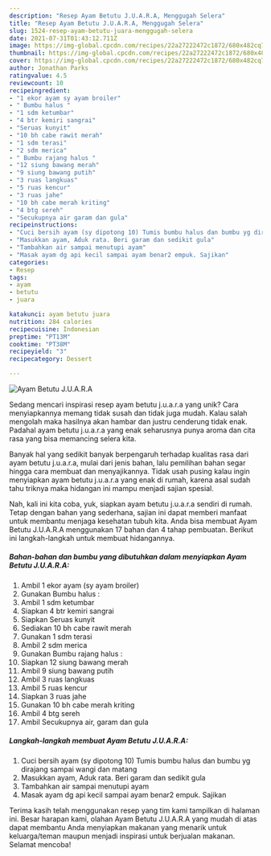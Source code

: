 ```yaml
---
description: "Resep Ayam Betutu J.U.A.R.A, Menggugah Selera"
title: "Resep Ayam Betutu J.U.A.R.A, Menggugah Selera"
slug: 1524-resep-ayam-betutu-juara-menggugah-selera
date: 2021-07-31T01:43:12.711Z
image: https://img-global.cpcdn.com/recipes/22a27222472c1872/680x482cq70/ayam-betutu-juara-foto-resep-utama.jpg
thumbnail: https://img-global.cpcdn.com/recipes/22a27222472c1872/680x482cq70/ayam-betutu-juara-foto-resep-utama.jpg
cover: https://img-global.cpcdn.com/recipes/22a27222472c1872/680x482cq70/ayam-betutu-juara-foto-resep-utama.jpg
author: Jonathan Parks
ratingvalue: 4.5
reviewcount: 10
recipeingredient:
- "1 ekor ayam sy ayam broiler"
- " Bumbu halus "
- "1 sdm ketumbar"
- "4 btr kemiri sangrai"
- "Seruas kunyit"
- "10 bh cabe rawit merah"
- "1 sdm terasi"
- "2 sdm merica"
- " Bumbu rajang halus "
- "12 siung bawang merah"
- "9 siung bawang putih"
- "3 ruas langkuas"
- "5 ruas kencur"
- "3 ruas jahe"
- "10 bh cabe merah kriting"
- "4 btg sereh"
- "Secukupnya air garam dan gula"
recipeinstructions:
- "Cuci bersih ayam (sy dipotong 10) Tumis bumbu halus dan bumbu yg dirajang sampai wangi dan matang"
- "Masukkan ayam, Aduk rata. Beri garam dan sedikit gula"
- "Tambahkan air sampai menutupi ayam"
- "Masak ayam dg api kecil sampai ayam benar2 empuk. Sajikan"
categories:
- Resep
tags:
- ayam
- betutu
- juara

katakunci: ayam betutu juara 
nutrition: 284 calories
recipecuisine: Indonesian
preptime: "PT13M"
cooktime: "PT38M"
recipeyield: "3"
recipecategory: Dessert

---
```



![Ayam Betutu J.U.A.R.A](https://img-global.cpcdn.com/recipes/22a27222472c1872/680x482cq70/ayam-betutu-juara-foto-resep-utama.jpg)

Sedang mencari inspirasi resep ayam betutu j.u.a.r.a yang unik? Cara menyiapkannya memang tidak susah dan tidak juga mudah. Kalau salah mengolah maka hasilnya akan hambar dan justru cenderung tidak enak. Padahal ayam betutu j.u.a.r.a yang enak seharusnya punya aroma dan cita rasa yang bisa memancing selera kita.



Banyak hal yang sedikit banyak berpengaruh terhadap kualitas rasa dari ayam betutu j.u.a.r.a, mulai dari jenis bahan, lalu pemilihan bahan segar hingga cara membuat dan menyajikannya. Tidak usah pusing kalau ingin menyiapkan ayam betutu j.u.a.r.a yang enak di rumah, karena asal sudah tahu triknya maka hidangan ini mampu menjadi sajian spesial.


Nah, kali ini kita coba, yuk, siapkan ayam betutu j.u.a.r.a sendiri di rumah. Tetap dengan bahan yang sederhana, sajian ini dapat memberi manfaat untuk membantu menjaga kesehatan tubuh kita. Anda bisa membuat Ayam Betutu J.U.A.R.A menggunakan 17 bahan dan 4 tahap pembuatan. Berikut ini langkah-langkah untuk membuat hidangannya.

<!--inarticleads1-->

##### Bahan-bahan dan bumbu yang dibutuhkan dalam menyiapkan Ayam Betutu J.U.A.R.A:

1. Ambil 1 ekor ayam (sy ayam broiler)
1. Gunakan  Bumbu halus :
1. Ambil 1 sdm ketumbar
1. Siapkan 4 btr kemiri sangrai
1. Siapkan Seruas kunyit
1. Sediakan 10 bh cabe rawit merah
1. Gunakan 1 sdm terasi
1. Ambil 2 sdm merica
1. Gunakan  Bumbu rajang halus :
1. Siapkan 12 siung bawang merah
1. Ambil 9 siung bawang putih
1. Ambil 3 ruas langkuas
1. Ambil 5 ruas kencur
1. Siapkan 3 ruas jahe
1. Gunakan 10 bh cabe merah kriting
1. Ambil 4 btg sereh
1. Ambil Secukupnya air, garam dan gula




<!--inarticleads2-->

##### Langkah-langkah membuat Ayam Betutu J.U.A.R.A:

1. Cuci bersih ayam (sy dipotong 10) Tumis bumbu halus dan bumbu yg dirajang sampai wangi dan matang
1. Masukkan ayam, Aduk rata. Beri garam dan sedikit gula
1. Tambahkan air sampai menutupi ayam
1. Masak ayam dg api kecil sampai ayam benar2 empuk. Sajikan




Terima kasih telah menggunakan resep yang tim kami tampilkan di halaman ini. Besar harapan kami, olahan Ayam Betutu J.U.A.R.A yang mudah di atas dapat membantu Anda menyiapkan makanan yang menarik untuk keluarga/teman maupun menjadi inspirasi untuk berjualan makanan. Selamat mencoba!
